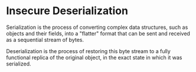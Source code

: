 # Insecure Deserialization

Serialization is the process of converting complex data structures, such as objects and their fields, into a "flatter" format that can be sent and received as a sequential stream of bytes.

Deserialization is the process of restoring this byte stream to a fully functional replica of the original object, in the exact state in which it was serialized.